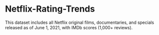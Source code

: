 # Netflix-Rating-Trends
This dataset includes all Netflix original films, documentaries, and specials released as of June 1, 2021, with IMDb scores (1,000+ reviews).
